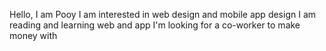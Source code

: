 Hello, I am Pooy
I am interested in web design and mobile app design
I am reading and learning web and app
I'm looking for a co-worker to make money with
